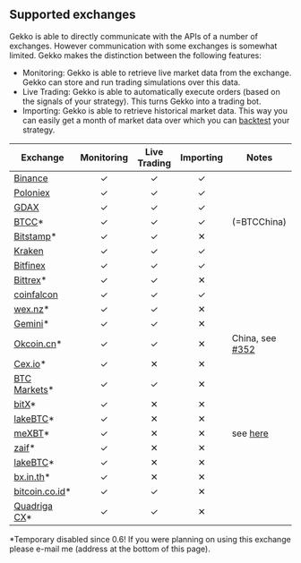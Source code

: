 ## Supported exchanges

Gekko is able to directly communicate with the APIs of a number of exchanges. However communication with some exchanges is somewhat limited. Gekko makes the distinction between the following features:

- Monitoring: Gekko is able to retrieve live market data from the exchange. Gekko can store and run trading simulations over this data.
- Live Trading: Gekko is able to automatically execute orders (based on the signals of your strategy). This turns Gekko into a trading bot.
- Importing: Gekko is able to retrieve historical market data. This way you can easily get a month of market data over which you can [backtest][1] your strategy.

| Exchange             | Monitoring | Live Trading | Importing | Notes                    |
| -------------------- |:----------:|:------------:|:---------:| ------------------------ |
| [Binance][24]        | ✓          | ✓            | ✓         |                          |
| [Poloniex][2]        | ✓          | ✓            | ✓         |                          |
| [GDAX][3]            | ✓          | ✓            | ✓         |                          |
| [BTCC][4]*           | ✓          | ✓            | ✓         | (=BTCChina)              |
| [Bitstamp][5]*       | ✓          | ✓            | ✕         |                          |
| [Kraken][6]          | ✓          | ✓            | ✓         |                          |
| [Bitfinex][7]        | ✓          | ✓            | ✓         |                          |
| [Bittrex][8]*        | ✓          | ✓            | ✕         |                          |
| [coinfalcon][25]     | ✓          | ✓            | ✓         |                          |
| [wex.nz][9]*         | ✓          | ✓            | ✕         |                          |
| [Gemini][10]*        | ✓          | ✓            | ✕         |                          |
| [Okcoin.cn][11]*     | ✓          | ✓            | ✕         | China, see [#352][20]    |
| [Cex.io][12]*        | ✓          | ✕            | ✕         |                          |
| [BTC Markets][13]*   | ✓          | ✓            | ✕         |                          |
| [bitX][14]*          | ✓          | ✕            | ✕         |                          |
| [lakeBTC][15]*       | ✓          | ✕            | ✕         |                          |
| [meXBT][16]*         | ✓          | ✕            | ✕         | see [here][21]           |
| [zaif][17]*          | ✓          | ✕            | ✕         |                          |
| [lakeBTC][18]*       | ✓          | ✕            | ✕         |                          |
| [bx.in.th][19]*      | ✓          | ✕            | ✕         |                          |
| [bitcoin.co.id][22]* | ✓          | ✓            | ✕         |                          |
| [Quadriga CX][23]*   | ✓          | ✓            | ✕         |                          | |


*Temporary disabled since 0.6! If you were planning on using this exchange please e-mail me (address at the bottom of this page).

[1]: ../features/backtesting.md
[2]: https://poloniex.com
[3]: https://gdax.com
[4]: https://btcc.com
[5]: https://bitstamp.com
[6]: https://kraken.com
[7]: https://bitfinex.com
[8]: https://bittrex.com
[9]: https://wex.nz
[10]: https://gemini.com
[11]: https://www.okcoin.cn
[12]: https://cex.io
[13]: https://btcmarkets.net
[14]: https://www.bitx.co
[15]: https://lakebtc.com
[16]: https://mexbt.com
[17]: https://zaif.jp/trade_btc_jpy
[18]: https://lakebtc.com
[19]: https://bx.in.th
[20]: https://github.com/askmike/gekko/pull/352
[21]: https://github.com/askmike/gekko/issues/288#issuecomment-223810974
[22]: https://vip.bitcoin.co.id/
[23]: https://quadrigacx.com/
[24]: https://www.binance.com/?ref=11236330
[25]: https://coinfalcon.com/?ref=CFJSQBMXZZDS


